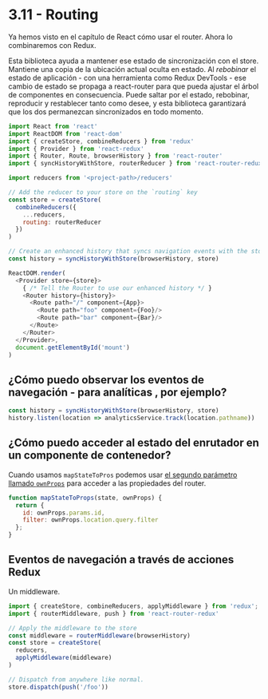 # 3.11 - Routing

Ya hemos visto en el capítulo de React cómo usar el router. Ahora lo combinaremos con Redux.

Esta biblioteca ayuda a mantener ese estado de sincronización con el store. Mantiene una copia de la ubicación actual oculta en estado. Al _rebobinar_ el estado de aplicación - con una herramienta como Redux DevTools - ese cambio de estado se propaga a react-router para que pueda ajustar el árbol de componentes en consecuencia. Puede saltar por el estado, rebobinar, reproducir y restablecer tanto como desee, y esta biblioteca garantizará que los dos permanezcan sincronizados en todo momento.

```javascript
import React from 'react'
import ReactDOM from 'react-dom'
import { createStore, combineReducers } from 'redux'
import { Provider } from 'react-redux'
import { Router, Route, browserHistory } from 'react-router'
import { syncHistoryWithStore, routerReducer } from 'react-router-redux'

import reducers from '<project-path>/reducers'

// Add the reducer to your store on the `routing` key
const store = createStore(
  combineReducers({
    ...reducers,
    routing: routerReducer
  })
)

// Create an enhanced history that syncs navigation events with the store
const history = syncHistoryWithStore(browserHistory, store)

ReactDOM.render(
  <Provider store={store}>
    { /* Tell the Router to use our enhanced history */ }
    <Router history={history}>
      <Route path="/" component={App}>
        <Route path="foo" component={Foo}/>
        <Route path="bar" component={Bar}/>
      </Route>
    </Router>
  </Provider>,
  document.getElementById('mount')
)
```

## ¿Cómo puedo observar los eventos de navegación - para analíticas , por ejemplo?

```javascript
const history = syncHistoryWithStore(browserHistory, store)
history.listen(location => analyticsService.track(location.pathname))
```

## ¿Cómo puedo acceder al estado del enrutador en un componente de contenedor?

Cuando usamos `mapStateToPros` podemos usar [el segundo parámetro llamado `ownProps`](https://github.com/reactjs/react-redux/blob/master/docs/api.md#connectmapstatetoprops-mapdispatchtoprops-mergeprops-options) para acceder a las propiedades del router.

```javascript
function mapStateToProps(state, ownProps) {
  return {
    id: ownProps.params.id,
    filter: ownProps.location.query.filter
  };
}
```

## Eventos de navegación a través de acciones Redux

Un middleware.

```javascript
import { createStore, combineReducers, applyMiddleware } from 'redux';
import { routerMiddleware, push } from 'react-router-redux'

// Apply the middleware to the store
const middleware = routerMiddleware(browserHistory)
const store = createStore(
  reducers,
  applyMiddleware(middleware)
)

// Dispatch from anywhere like normal.
store.dispatch(push('/foo'))
```

